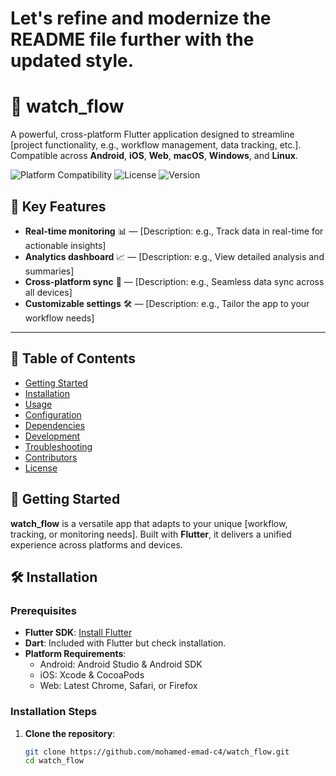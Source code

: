 # Let's refine and modernize the README file further with the updated style.

# 🚀 watch_flow

A powerful, cross-platform Flutter application designed to streamline [project functionality, e.g., workflow management, data tracking, etc.]. Compatible across **Android**, **iOS**, **Web**, **macOS**, **Windows**, and **Linux**.

![Platform Compatibility](https://img.shields.io/badge/Platform-All-blue?logo=flutter)
![License](https://img.shields.io/github/license/mohamed-emad-c4/watch_flow?color=brightgreen)
![Version](https://img.shields.io/badge/version-1.0-lightgrey)

## 🌟 Key Features
- **Real-time monitoring** 📊 — [Description: e.g., Track data in real-time for actionable insights]
- **Analytics dashboard** 📈 — [Description: e.g., View detailed analysis and summaries]
- **Cross-platform sync** 🔄 — [Description: e.g., Seamless data sync across all devices]
- **Customizable settings** 🛠️ — [Description: e.g., Tailor the app to your workflow needs]

---

## 🚩 Table of Contents
- [Getting Started](#getting-started)
- [Installation](#installation)
- [Usage](#usage)
- [Configuration](#configuration)
- [Dependencies](#dependencies)
- [Development](#development)
- [Troubleshooting](#troubleshooting)
- [Contributors](#contributors)
- [License](#license)

## 📖 Getting Started
**watch_flow** is a versatile app that adapts to your unique [workflow, tracking, or monitoring needs]. Built with **Flutter**, it delivers a unified experience across platforms and devices.

## 🛠 Installation

### Prerequisites
- **Flutter SDK**: [Install Flutter](https://flutter.dev/docs/get-started/install)
- **Dart**: Included with Flutter but check installation.
- **Platform Requirements**:
  - Android: Android Studio & Android SDK
  - iOS: Xcode & CocoaPods
  - Web: Latest Chrome, Safari, or Firefox

### Installation Steps
1. **Clone the repository**:
   ```bash
   git clone https://github.com/mohamed-emad-c4/watch_flow.git
   cd watch_flow
